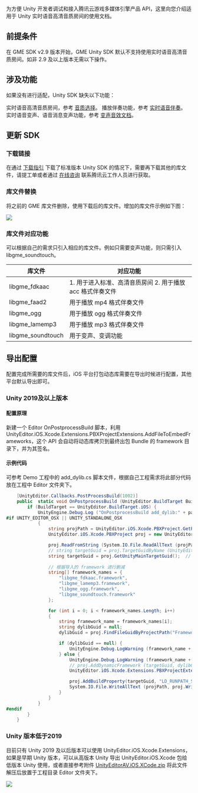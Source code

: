 为方便 Unity 开发者调试和接入腾讯云游戏多媒体引擎产品 API，这里向您介绍适用于 Unity 实时语音高清音质房间的使用文档。

## 前提条件

在 GME SDK v2.9 版本开始，GME Unity SDK 默认不支持使用实时语音高清音质房间。如非 2.9 及以上版本无需以下操作。

## 涉及功能

如果没有进行适配，Unity SDK 缺失以下功能：

实时语音高清音质房间，参考 [音质选择](https://cloud.tencent.com/document/product/607/18522)。
播放伴奏功能，参考 [实时语音伴奏](https://cloud.tencent.com/document/product/607/34377)。
实时语音变声、语音消息变声功能，参考 [变声音效文档](https://cloud.tencent.com/document/product/607/34378#.E5.8F.98.E5.A3.B0.E7.89.B9.E6.95.88)。

## 更新 SDK

### 下载链接

在通过 [下载指引](https://cloud.tencent.com/document/product/607/18521) 下载了标准版本 Unity SDK 的情况下，需要再下载其他的库文件，请提工单或者通过 [在线咨询](https://cloud.tencent.com/online-service?from=connect-us) 联系腾讯云工作人员进行获取。

### 库文件替换

将之前的 GME 库文件删除，使用下载后的库文件。增加的库文件示例如下图：

![](https://qcloudimg.tencent-cloud.cn/raw/5d218010fd171e5d098e49a609f7390d.png)

### 库文件对应功能

可以根据自己的需求只引入相应的库文件。例如只需要变声功能，则只需引入 libgme_soundtouch。

| 库文件            | 对应功能                                                   |
| ----------------- | ---------------------------------------------------------- |
| libgme_fdkaac     | 1. 用于进入标准、高清音质房间 2. 用于播放 acc 格式伴奏文件 |
| libgme_faad2      | 用于播放 mp4 格式伴奏文件                                  |
| libgme_ogg        | 用于播放 ogg 格式伴奏文件                                  |
| libgme_lamemp3    | 用于播放 mp3 格式伴奏文件                                  |
| libgme_soundtouch | 用于变声、变调功能                                         |

## 导出配置

配置完成所需要的库文件后，iOS 平台打包动态库需要在导出时候进行配置，其他平台默认导出即可。

### Unity 2019及以上版本

#### 配置原理

新建一个 Editor OnPostprocessBuild 脚本，利用UnityEditor.iOS.Xcode.Extensions.PBXProjectExtensions.AddFileToEmbedFrameworks，这个 API 会自动将动态库拷贝到最终出包 Bundle 的 framework 目录下，并为其签名。

#### 示例代码

可参考 Demo 工程中的 add_dylib.cs 脚本文件，根据自己工程需求将此部分代码放在工程中 Editor 文件夹下。

```c#
	[UnityEditor.Callbacks.PostProcessBuild(1002)]
	public  static void OnPostprocessBuild (UnityEditor.BuildTarget BuildTarget, string path){  
		if (BuildTarget == UnityEditor.BuildTarget.iOS) {
			UnityEngine.Debug.Log ("OnPostprocessBuild add_dylib:" + path);
#if UNITY_EDITOR_OSX || UNITY_STANDALONE_OSX
			{
				string projPath = UnityEditor.iOS.Xcode.PBXProject.GetPBXProjectPath (path);  
				UnityEditor.iOS.Xcode.PBXProject proj = new UnityEditor.iOS.Xcode.PBXProject ();  

				proj.ReadFromString (System.IO.File.ReadAllText (projPath));  
				// string targetGuid = proj.TargetGuidByName (UnityEditor.iOS.Xcode.PBXProject.GetUnityTargetName ()); // 2018
				string targetGuid = proj.GetUnityMainTargetGuid();	// 2019
				
				// 根据导入的 framework 进行删减
				string[] framework_names = {
					"libgme_fdkaac.framework",
					"libgme_lamemp3.framework",
					"libgme_ogg.framework",
					"libgme_soundtouch.framework"
				};

				for (int i = 0; i < framework_names.Length; i++)
				{
					string framework_name = framework_names[i];
					string dylibGuid = null;
					dylibGuid = proj.FindFileGuidByProjectPath("Frameworks/Plugins/iOS/" + framework_name);

					if (dylibGuid == null) {
						UnityEngine.Debug.LogWarning (framework_name + " guid not found");
					} else {
						UnityEngine.Debug.LogWarning (framework_name + " guid:" + dylibGuid);
						// proj.AddDynamicFramework (targetGuid, dylibGuid);
						UnityEditor.iOS.Xcode.Extensions.PBXProjectExtensions.AddFileToEmbedFrameworks(proj, targetGuid, dylibGuid);

						proj.AddBuildProperty(targetGuid, "LD_RUNPATH_SEARCH_PATHS", "@executable_path/Frameworks");
						System.IO.File.WriteAllText (projPath, proj.WriteToString ());
					}
				}
			}
#endif
		}
	}
```

### Unity 版本低于2019

目前只有 Unity 2019 及以后版本可以使用 UnityEditor.iOS.Xcode.Extensions，如果是早期 Unity 版本，可以从高版本 Unity 导出 UnityEditor.iOS.Xcode 包给低版本 Unity 使用，或者直接参考附件  [UnityEditorAV.iOS.XCode.zip](http://dldir1.qq.com/hudongzhibo/QCloud_TGP/GME/GME2.9.0/Other/UnityEditorAV.iOS.XCode.zip) 将此文件解压后放置于工程目录 Editor 文件夹下。

![](https://qcloudimg.tencent-cloud.cn/raw/a141d2c41dc4494148e9451d3d63cd38.png)

